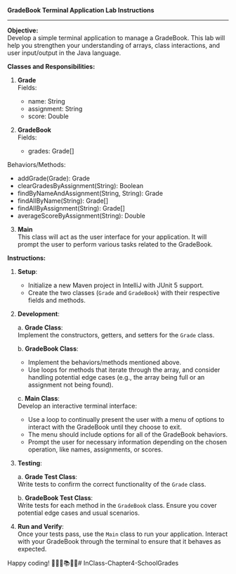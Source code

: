**GradeBook Terminal Application Lab Instructions**

---

**Objective:**  
Develop a simple terminal application to manage a GradeBook. This lab will help you strengthen your understanding of arrays, class interactions, and user input/output in the Java language.

**Classes and Responsibilities:**

1. **Grade**  
   Fields:
   - name: String
   - assignment: String
   - score: Double

2. **GradeBook**  
   Fields:
   - grades: Grade[]

Behaviors/Methods:
- addGrade(Grade): Grade
- clearGradesByAssignment(String): Boolean
- findByNameAndAssignment(String, String): Grade
- findAllByName(String): Grade[]
- findAllByAssignment(String): Grade[]
- averageScoreByAssignment(String): Double

3. **Main**  
   This class will act as the user interface for your application. It will prompt the user to perform various tasks related to the GradeBook.

**Instructions:**

1. **Setup**:
   - Initialize a new Maven project in IntelliJ with JUnit 5 support.
   - Create the two classes (`Grade` and `GradeBook`) with their respective fields and methods.

2. **Development**:

   a. **Grade Class**:  
   Implement the constructors, getters, and setters for the `Grade` class.

   b. **GradeBook Class**:
   - Implement the behaviors/methods mentioned above.
   - Use loops for methods that iterate through the array, and consider handling potential edge cases (e.g., the array being full or an assignment not being found).

   c. **Main Class**:  
   Develop an interactive terminal interface:
   - Use a loop to continually present the user with a menu of options to interact with the GradeBook until they choose to exit.
   - The menu should include options for all of the GradeBook behaviors.
   - Prompt the user for necessary information depending on the chosen operation, like names, assignments, or scores.

3. **Testing**:

   a. **Grade Test Class**:  
   Write tests to confirm the correct functionality of the `Grade` class.

   b. **GradeBook Test Class**:  
   Write tests for each method in the `GradeBook` class. Ensure you cover potential edge cases and usual scenarios.

4. **Run and Verify**:  
   Once your tests pass, use the `Main` class to run your application. Interact with your GradeBook through the terminal to ensure that it behaves as expected.


Happy coding! 🚀👩‍💻📚👨‍💻# InClass-Chapter4-SchoolGrades
